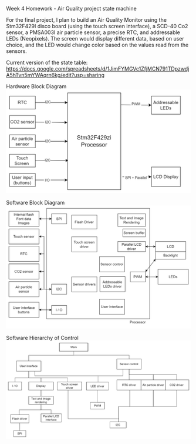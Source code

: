 Week 4 Homework - Air Quality project state machine

For the final project, I plan to build an Air Quality Monitor using the Stm32F429I disco board (using the touch screen interface), a SCD-40 Co2 sensor, a PMSA003I air particle sensor, a precise RTC, and addressable LEDs (Neopixels). 
The screen would display different data, based on user choice, and the LED would change color based on the values read from the sensors. 

Current version of the state table: https://docs.google.com/spreadsheets/d/1JimFYMGVc1ZfjMCN791TDpzwdjA5hTvn5mYWAqrn6kg/edit?usp=sharing



Hardware Block Diagram
![HW DIAGRAM](https://github.com/snkYmkrct/Making_Embedded_Systems_Course/blob/main/Week%204%20homework/Week%204%20Homework-HW%20diagram.png?raw=true)


Software Block Diagram
![SW DIAGRAM](https://github.com/snkYmkrct/Making_Embedded_Systems_Course/blob/main/Week%204%20homework/Week%204%20Homework-SW%20block%20diagram.png?raw=true)


Software Hierarchy of Control
![SW CONTROL](https://github.com/snkYmkrct/Making_Embedded_Systems_Course/blob/main/Week%204%20homework/Week%204%20Homework-SW%20Hierarchy%20of%20Control.png?raw=true)

